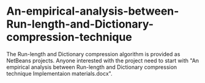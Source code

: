 # An-empirical-analysis-between-Run-length-and-Dictionary-compression-technique
The Run-length and Dictionary compression algorithm is provided as NetBeans projects. Anyone interested with the project need to start with "An empirical analysis between Run-length and Dictionary compression technique Implementaion materials.docx".
